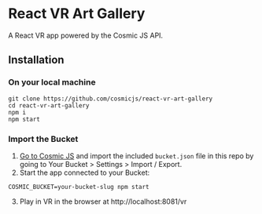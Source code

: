 # React VR Art Gallery

A React VR app powered by the Cosmic JS API.

## Installation
### On your local machine
```
git clone https://github.com/cosmicjs/react-vr-art-gallery
cd react-vr-art-gallery
npm i
npm start
```
### Import the Bucket
1. [Go to Cosmic JS](https://cosmicjs.com) and import the included `bucket.json` file in this repo by going to Your Bucket > Settings > Import / Export.
2. Start the app connected to your Bucket:
```
COSMIC_BUCKET=your-bucket-slug npm start
```
3. Play in VR in the browser at http://localhost:8081/vr
